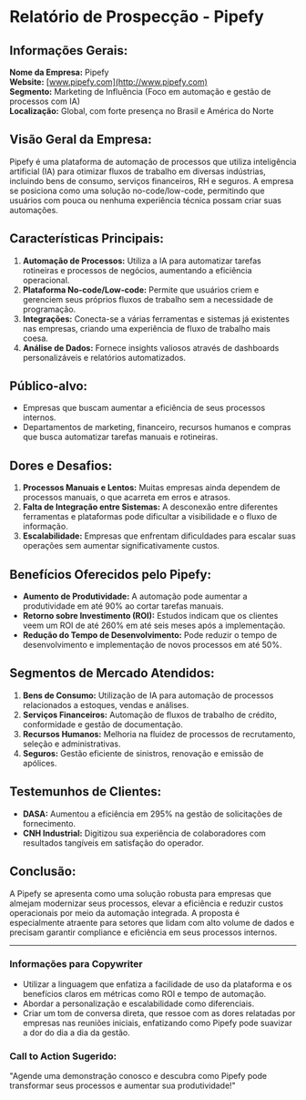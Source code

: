 # Relatório de Prospecção - Pipefy

## Informações Gerais:
**Nome da Empresa:** Pipefy  
**Website:** [www.pipefy.com](http://www.pipefy.com)  
**Segmento:** Marketing de Influência (Foco em automação e gestão de processos com IA)  
**Localização:** Global, com forte presença no Brasil e América do Norte  

## Visão Geral da Empresa:
Pipefy é uma plataforma de automação de processos que utiliza inteligência artificial (IA) para otimizar fluxos de trabalho em diversas indústrias, incluindo bens de consumo, serviços financeiros, RH e seguros. A empresa se posiciona como uma solução no-code/low-code, permitindo que usuários com pouca ou nenhuma experiência técnica possam criar suas automações.

## Características Principais:
1. **Automação de Processos:** Utiliza a IA para automatizar tarefas rotineiras e processos de negócios, aumentando a eficiência operacional.
2. **Plataforma No-code/Low-code:** Permite que usuários criem e gerenciem seus próprios fluxos de trabalho sem a necessidade de programação.
3. **Integrações:** Conecta-se a várias ferramentas e sistemas já existentes nas empresas, criando uma experiência de fluxo de trabalho mais coesa.
4. **Análise de Dados:** Fornece insights valiosos através de dashboards personalizáveis e relatórios automatizados.

## Público-alvo:
- Empresas que buscam aumentar a eficiência de seus processos internos.
- Departamentos de marketing, financeiro, recursos humanos e compras que busca automatizar tarefas manuais e rotineiras.
  
## Dores e Desafios:
1. **Processos Manuais e Lentos:** Muitas empresas ainda dependem de processos manuais, o que acarreta em erros e atrasos.
2. **Falta de Integração entre Sistemas:** A desconexão entre diferentes ferramentas e plataformas pode dificultar a visibilidade e o fluxo de informação.
3. **Escalabilidade:** Empresas que enfrentam dificuldades para escalar suas operações sem aumentar significativamente custos.

## Benefícios Oferecidos pelo Pipefy:
- **Aumento de Produtividade:** A automação pode aumentar a produtividade em até 90% ao cortar tarefas manuais.
- **Retorno sobre Investimento (ROI):** Estudos indicam que os clientes veem um ROI de até 260% em até seis meses após a implementação.
- **Redução do Tempo de Desenvolvimento:** Pode reduzir o tempo de desenvolvimento e implementação de novos processos em até 50%.
  
## Segmentos de Mercado Atendidos:
1. **Bens de Consumo:** Utilização de IA para automação de processos relacionados a estoques, vendas e análises.
2. **Serviços Financeiros:** Automação de fluxos de trabalho de crédito, conformidade e gestão de documentação.
3. **Recursos Humanos:** Melhoria na fluidez de processos de recrutamento, seleção e administrativas.
4. **Seguros:** Gestão eficiente de sinistros, renovação e emissão de apólices.

## Testemunhos de Clientes:
- **DASA:** Aumentou a eficiência em 295% na gestão de solicitações de fornecimento.
- **CNH Industrial:** Digitizou sua experiência de colaboradores com resultados tangíveis em satisfação do operador.

## Conclusão:
A Pipefy se apresenta como uma solução robusta para empresas que almejam modernizar seus processos, elevar a eficiência e reduzir custos operacionais por meio da automação integrada. A proposta é especialmente atraente para setores que lidam com alto volume de dados e precisam garantir compliance e eficiência em seus processos internos.

---

### Informações para Copywriter
- Utilizar a linguagem que enfatiza a facilidade de uso da plataforma e os benefícios claros em métricas como ROI e tempo de automação.
- Abordar a personalização e escalabilidade como diferenciais.
- Criar um tom de conversa direta, que ressoe com as dores relatadas por empresas nas reuniões iniciais, enfatizando como Pipefy pode suavizar a dor do dia a dia da gestão.

### Call to Action Sugerido:
"Agende uma demonstração conosco e descubra como Pipefy pode transformar seus processos e aumentar sua produtividade!"